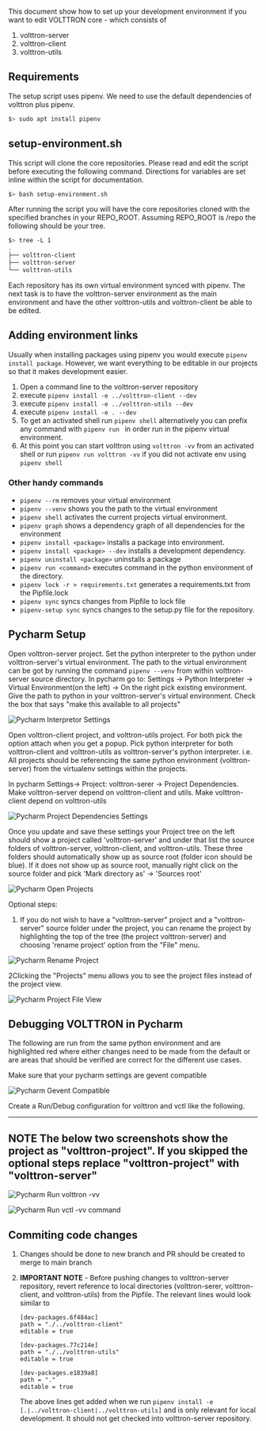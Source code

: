 This document show how to set up your development environment if you want to edit VOLTTRON core - which consists of 
1. volttron-server
2. volttron-client
3. volttron-utils

## Requirements

The setup script uses pipenv.  We need to use the default dependencies of volttron plus
pipenv.  

```bash 
$> sudo apt install pipenv
```

## setup-environment.sh

This script will clone the core repositories.  Please read and edit the script before
executing the following command.  Directions for variables are set inline within
the script for documentation.

```bash
$> bash setup-environment.sh
```

After running the script you will have the core repositories cloned with the specified
branches in your REPO_ROOT.  Assuming REPO_ROOT is /repo the following should be your
tree.

```bash
$> tree -L 1
.
├── volttron-client
├── volttron-server
└── volttron-utils
```

Each repository has its own virtual environment synced with pipenv.  The next task
is to have the volttron-server environment as the main environment and have the other
volttron-utils and volttron-client be able to be edited.

##  Adding environment links

Usually when installing packages using pipenv you would execute ```pipenv install package```.
However, we want everything to be editable in our projects so that it makes development
easier.  

1. Open a command line to the volttron-server repository
2. execute ```pipenv install -e ../volttron-client --dev```
3. execute ```pipenv install -e ../volttron-utils --dev```
4. execute ```pipenv install -e . --dev```
5. To get an activated shell run ```pipenv shell```  alternatively you can prefix any command with ```pipenv run ```
   in order run in the pipenv virtual environment. 
6. At this point you can start volttron using  ```volttron -vv``` from an activated shell or 
   run ```pipenv run volttron -vv``` if you did not activate env using ```pipenv shell```

### Other handy commands

- ```pipenv --rm``` removes your virtual environment
- ```pipenv --venv``` shows you the path to the virtual environment
- ```pipenv shell``` activates the current projects virtual environment.
- ```pipenv graph``` shows a dependency graph of all dependencies for the environment
- ```pipenv install <package>``` installs a package into environment.
- ```pipenv install <package> --dev``` installs a development dependency.
- ```pipenv uninstall <package>``` uninstalls a package
- ```pipenv run <command>``` executes command in the python environment of the directory.
- ```pipenv lock -r > requirements.txt``` generates a requirements.txt from the Pipfile.lock
- ```pipenv sync``` syncs changes from Pipfile to lock file
- ```pipenv-setup sync``` syncs changes to the setup.py file for the repository.

## Pycharm Setup

Open volttron-server project. Set the python interpreter to the python under volttron-server's virtual environment. 
The path to the virtual environment can be got by running the command ```pipenv --venv``` from within volttron-server 
source directory. In pycharm go to:
Settings -> Python Interpreter -> Virtual Environment(on the left) -> On the right pick existing environment. 
Give the path to python in your volttron-server's virtual environment. Check the box that says 
"make this available to all projects"

![Pycharm Interpretor Settings](images/pycharm-interpreter.png)


Open volttron-client project, and volttron-utils project. For both pick the option attach when you get a popup. Pick 
python interpreter for both volttron-client and volttron-utils as volttron-server's python interpreter.
i.e. All projects should be referencing the same python environment (volttron-server) from the virtualenv settings
within the projects.

In pycharm Settings-> Project: volttron-serer -> Project Dependencies. Make volttron-server depend on volttron-client and
utils. Make volttron-client depend on volttron-utils

![Pycharm Project Dependencies Settings](images/pycharm-project-dependencies.png)

Once you update and save these settings your Project tree on the left should show a project called 'volttron-server' 
and under that list the source folders of volttron-server, volttron-client, and volttron-utils. These three folders should
automatically show up as source root (folder icon should be blue). If it does not show up as source root, manually right
click on the source folder and pick 'Mark directory as' -> 'Sources root'

![Pycharm Open Projects](images/pycharm-open-projects.png)

Optional steps:

1. If you do not wish to have a "volttron-server" project and a "volttron-server" source folder under the project, you 
   can rename the project by highlighting the top of the tree (the project volttron-server) and choosing 'rename project' 
   option from the "File" menu.

![Pycharm Rename Project](images/pycharm-rename-project.png)

2Clicking the "Projects" menu allows you to see the project files instead of the project view.

![Pycharm Project File View](images/pycharm-open-project-file-view.png)


## Debugging VOLTTRON in Pycharm

The following are run from the same python environment and are highlighted red where
either changes need to be made from the default or are areas that should be verified
are correct for the different use cases.

Make sure that your pycharm settings are gevent compatible

![Pycharm Gevent Compatible](images/pycharm-gevent.png)

Create a Run/Debug configuration for volttron and vctl like the following. 

---
**NOTE**
The below two screenshots show the project as "volttron-project". If you skipped the optional steps replace 
"volttron-project" with "volttron-server" 
---

![Pycharm Run volttron -vv](images/pycharm-config-debug-volttron.png)

![Pycharm Run vctl -vv command](images/pycharm-config-debug-volttron-control.png)

## Commiting code changes ##

1. Changes should be done to new branch and PR should be created to merge to main branch
2. **IMPORTANT NOTE** - Before pushing changes to volttron-server repository, revert reference to local directories
   (volttron-serer, volttron-client, and volttron-utils) from the Pipfile. The relevant lines would look similar to

   ```
   [dev-packages.6f484ac]
   path = "./../volttron-client"
   editable = true
   
   [dev-packages.77c214e]
   path = "./../volttron-utils"
   editable = true
   
   [dev-packages.e1839a8]
   path = "."
   editable = true
   ```
   
   The above lines get added when we run ```pipenv install -e [.|../volttron-client|../volttron-utils]``` and is only 
   relevant for local development. It should not get checked into volttron-server repository. 